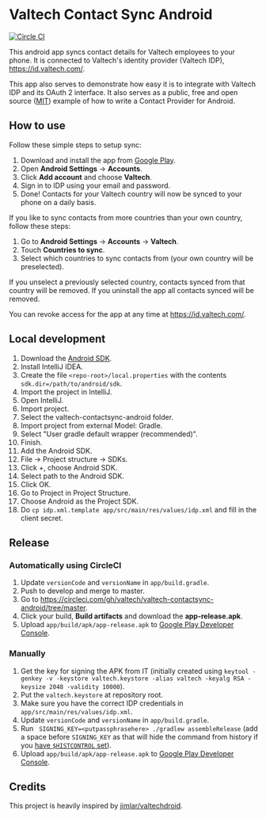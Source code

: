 # Valtech Contact Sync Android

[![Circle CI](https://circleci.com/gh/valtech/valtech-contactsync-android/tree/develop.png?style=badge)](https://circleci.com/gh/valtech/valtech-contactsync-android/tree/develop)

This android app syncs contact details for Valtech employees to your phone.
It is connected to Valtech's identity provider (Valtech IDP), https://id.valtech.com/.

This app also serves to demonstrate how easy it is to integrate with Valtech IDP and its OAuth 2 interface.
It also serves as a public, free and open source ([MIT](LICENSE.md)) example of how to write a Contact Provider for Android.


## How to use

Follow these simple steps to setup sync:

1. Download and install the app from [Google Play](https://play.google.com/store/apps/details?id=com.valtech.contactsync).
2. Open **Android Settings** -> **Accounts**.
3. Click **Add account** and choose **Valtech**.
4. Sign in to IDP using your email and password.
5. Done! Contacts for your Valtech country will now be synced to your phone on a daily basis.

If you like to sync contacts from more countries than your own country, follow these steps:

1. Go to **Android Settings** -> **Accounts** -> **Valtech**.
2. Touch **Countries to sync**.
3. Select which countries to sync contacts from (your own country will be preselected).

If you unselect a previously selected country, contacts synced from that country will be removed. If you uninstall the app all contacts synced will be removed.

You can revoke access for the app at any time at https://id.valtech.com/.


## Local development

1. Download the [Android SDK](http://developer.android.com/sdk/index.html).
2. Install IntelliJ IDEA.
3. Create the file `<repo-root>/local.properties` with the contents `sdk.dir=/path/to/android/sdk`.
4. Import the project in IntelliJ.
  1. Open IntelliJ.
  2. Import project.
  3. Select the valtech-contactsync-android folder.
  4. Import project from external Model: Gradle.
  5. Select "User gradle default wrapper (recommended)".
  6. Finish.
5. Add the Android SDK.
  1. File -> Project structure -> SDKs.
  2. Click +, choose Android SDK.
  3. Select path to the Android SDK.
  4. Click OK.
  5. Go to Project in Project Structure.
  6. Choose Android as the Project SDK.
6. Do `cp idp.xml.template app/src/main/res/values/idp.xml` and fill in the client secret.


## Release

### Automatically using CircleCI

1. Update `versionCode` and `versionName` in `app/build.gradle`.
2. Push to develop and merge to master.
3. Go to https://circleci.com/gh/valtech/valtech-contactsync-android/tree/master.
4. Click your build, **Build artifacts** and download the **app-release.apk**.
5. Upload `app/build/apk/app-release.apk` to [Google Play Developer Console](https://play.google.com/apps/publish/).

### Manually

1. Get the key for signing the APK from IT (initially created using `keytool -genkey -v -keystore valtech.keystore -alias valtech -keyalg RSA -keysize 2048 -validity 10000`).
2. Put the `valtech.keystore` at repository root.
3. Make sure you have the correct IDP credentials in `app/src/main/res/values/idp.xml`.
4. Update `versionCode` and `versionName` in `app/build.gradle`.
5. Run ` SIGNING_KEY=<putpassphrasehere> ./gradlew assembleRelease` (add a space before `SIGNING_KEY` as that will hide the command from history if you [have `$HISTCONTROL` set](http://stackoverflow.com/questions/8473121/execute-command-without-keeping-it-in-history)).
6. Upload `app/build/apk/app-release.apk` to [Google Play Developer Console](https://play.google.com/apps/publish/).


## Credits

This project is heavily inspired by [jimlar/valtechdroid](https://github.com/jimlar/valtechdroid).
